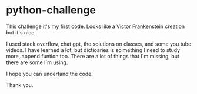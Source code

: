 # python-challenge

This challenge it's my first code. Looks like a Victor Frankenstein creation but it's nice.

I used stack overflow, chat gpt, the solutions on classes, and some you tube videos.
I have learned a lot, but dictioaries is soimething I need to study more, append funtion too. 
There are a lot of things that I´m missing, but there are some I´m using.

I hope you can undertand the code. 

Thank you.
